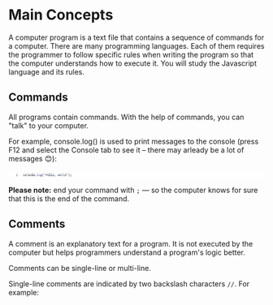 # Main Concepts

A computer program is a text file that contains a sequence of commands for a computer. There are many programming languages. Each of them requires the programmer to follow specific rules when writing the program so that the computer understands how to execute it. You will study the Javascript language and its rules.

## Commands

All programs contain commands. With the help of commands, you can "talk" to your computer.

For example, console.log() is used to print messages to the console (press F12 and select the Console tab to see it – there may arleady be a lot of messages 😊):

![image](https://github.com/SenaOzcn/Javascript-basics/blob/MIT-License/images/Ekran%20Al%C4%B1nt%C4%B1s%C4%B1.JPG)

**Please note:** end your command with ```;``` — so the computer knows for sure that this is the end of the command.

## Comments

A comment is an explanatory text for a program. It is not executed by the computer but helps programmers understand a program's logic better.

Comments can be single-line or multi-line.

Single-line comments are indicated by two backslash characters ```//```. For example:

